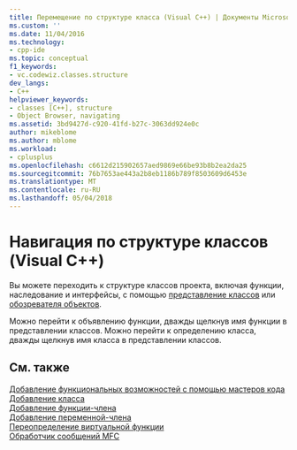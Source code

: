 ```yaml
---
title: Перемещение по структуре класса (Visual C++) | Документы Microsoft
ms.custom: ''
ms.date: 11/04/2016
ms.technology:
- cpp-ide
ms.topic: conceptual
f1_keywords:
- vc.codewiz.classes.structure
dev_langs:
- C++
helpviewer_keywords:
- classes [C++], structure
- Object Browser, navigating
ms.assetid: 3bd9427d-c920-41fd-b27c-3063dd924e0c
author: mikeblome
ms.author: mblome
ms.workload:
- cplusplus
ms.openlocfilehash: c6612d215902657aed9869e66be93b8b2ea2da25
ms.sourcegitcommit: 76b7653ae443a2b8eb1186b789f8503609d6453e
ms.translationtype: MT
ms.contentlocale: ru-RU
ms.lasthandoff: 05/04/2018
---
```

# <a name="navigating-the-class-structure-visual-c"></a>Навигация по структуре классов (Visual C++)
Вы можете переходить к структуре классов проекта, включая функции, наследование и интерфейсы, с помощью [представление классов](http://msdn.microsoft.com/en-us/8d7430a9-3e33-454c-a9e1-a85e3d2db925) или [обозревателя объектов](http://msdn.microsoft.com/en-us/f89acfc5-1152-413d-9f56-3dc16e3f0470).  
  
 Можно перейти к объявлению функции, дважды щелкнув имя функции в представлении классов. Можно перейти к определению класса, дважды щелкнув имя класса в представлении классов.  
  
## <a name="see-also"></a>См. также  
 [Добавление функциональных возможностей с помощью мастеров кода](../ide/adding-functionality-with-code-wizards-cpp.md)   
 [Добавление класса](../ide/adding-a-class-visual-cpp.md)   
 [Добавление функции-члена](../ide/adding-a-member-function-visual-cpp.md)   
 [Добавление переменной-члена](../ide/adding-a-member-variable-visual-cpp.md)   
 [Переопределение виртуальной функции](../ide/overriding-a-virtual-function-visual-cpp.md)   
 [Обработчик сообщений MFC](../mfc/reference/adding-an-mfc-message-handler.md)